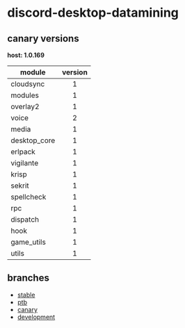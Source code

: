 # discord-desktop-datamining

## canary versions

**host: 1.0.169**

| module | version |
| ------ | :-----: |
| cloudsync | 1 |
| modules | 1 |
| overlay2 | 1 |
| voice | 2 |
| media | 1 |
| desktop_core | 1 |
| erlpack | 1 |
| vigilante | 1 |
| krisp | 1 |
| sekrit | 1 |
| spellcheck | 1 |
| rpc | 1 |
| dispatch | 1 |
| hook | 1 |
| game_utils | 1 |
| utils | 1 |

## branches

- [stable](https://github.com/OpenAsar/discord-desktop-datamining/tree/stable)
- [ptb](https://github.com/OpenAsar/discord-desktop-datamining/tree/ptb)
- [canary](https://github.com/OpenAsar/discord-desktop-datamining/tree/canary)
- [development](https://github.com/OpenAsar/discord-desktop-datamining/tree/development)